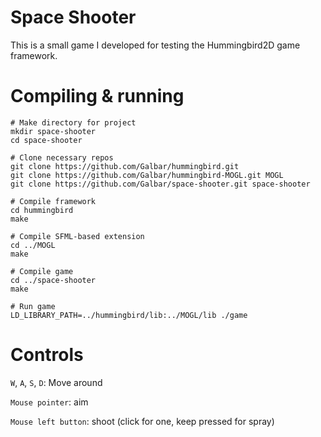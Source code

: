 Space Shooter
=============
This is a small game I developed for testing the Hummingbird2D game framework.

Compiling & running
===================
```
# Make directory for project
mkdir space-shooter
cd space-shooter

# Clone necessary repos
git clone https://github.com/Galbar/hummingbird.git
git clone https://github.com/Galbar/hummingbird-MOGL.git MOGL
git clone https://github.com/Galbar/space-shooter.git space-shooter

# Compile framework
cd hummingbird
make

# Compile SFML-based extension
cd ../MOGL
make

# Compile game
cd ../space-shooter
make

# Run game
LD_LIBRARY_PATH=../hummingbird/lib:../MOGL/lib ./game
```

Controls
========
`W`, `A`, `S`, `D`: Move around

`Mouse pointer`: aim

`Mouse left button`: shoot (click for one, keep pressed for spray)
